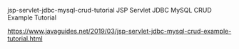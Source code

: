 jsp-servlet-jdbc-mysql-crud-tutorial
JSP Servlet JDBC MySQL CRUD Example Tutorial 

https://www.javaguides.net/2019/03/jsp-servlet-jdbc-mysql-crud-example-tutorial.html
